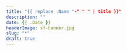```yaml
---
title: "{{ replace .Name "-" " " | title }}"
description: ""
date: {{ .Date }}
headerImage: sf-banner.jpg
slug: "*"
draft: true
---
```

